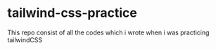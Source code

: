# tailwind-css-practice
This repo consist of all the codes which i wrote when i was practicing tailwindCSS
